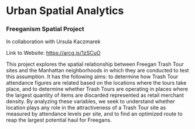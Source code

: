 # Urban Spatial Analytics

### Freeganism Spatial Project

In collaboration with Ursula Kaczmarek

Link to Website: https://arcg.is/1zSCuO

This project explores the spatial relationship between Freegan Trash Tour sites and the Manhattan neighborhoods in which they are conducted to test this assumption. It has the following aims: to determine how Trash Tour attendance figures are related based on the locations where the tours take place, and to determine whether Trash Tours are operating in places where the largest quantity of items are discarded represented as retail merchant density. By analyzing these variables, we seek to understand whether location plays any role in the attractiveness of a Trash Tour site as measured by attendance levels per site, and to find an optimized route to reap the largest potential haul for Freegans.
